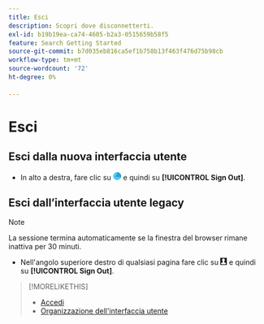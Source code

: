 ```yaml
---
title: Esci
description: Scopri dove disconnetterti.
exl-id: b19b19ea-ca74-4605-b2a3-0515659b58f5
feature: Search Getting Started
source-git-commit: b7d035eb816ca5ef1b758b13f463f476d75b98cb
workflow-type: tm+mt
source-wordcount: '72'
ht-degree: 0%

---
```


# Esci

## Esci dalla nuova interfaccia utente

* In alto a destra, fare clic su ![Account](/help/search-social-commerce/assets/account.png "Account") e quindi su **[!UICONTROL Sign Out]**.

## Esci dall’interfaccia utente legacy

>[!NOTE]
>
>La sessione termina automaticamente se la finestra del browser rimane inattiva per 30 minuti.

* Nell&#39;angolo superiore destro di qualsiasi pagina fare clic su ![Profilo utente](/help/search-social-commerce/assets/user-profile.png "Profilo utente") e quindi su **[!UICONTROL Sign Out]**.

>[!MORELIKETHIS]
>
>* [Accedi](sign-in.md)
>* [Organizzazione dell&#39;interfaccia utente](user-interface.md)
